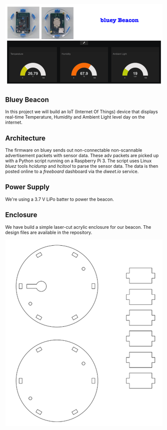 <img src="images/bluey-beacon.png" alt="Bluey Beacon" width= "600"/>

## Bluey Beacon

In this project we will build an IoT (Internet Of Things) device that displays
real-time Temperature, Humidity and Ambient Light level day on the internet.

## Architecture

The firmware on bluey sends out non-connectable non-scannable advertisement
packets with sensor data. These adv packets are picked up with a Python script
running on a Raspberry Pi 3. The script uses Linux *bluez* tools *hcidump*
and *hcitool* to parse the sensor data. The data is then posted online to a
*freeboard* dashboard via the *dweet.io* service.

## Power Supply

We're using a 3.7 V LiPo batter to power the beacon.

## Enclosure

We have build a simple laser-cut acrylic enclosure for our beacon. The design
files are available in the repository.

<img src="images/bluey-beacon-enclosure.png" alt="Bluey Beacon" width= "600"/>

